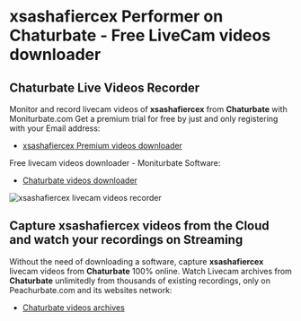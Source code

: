 # xsashafiercex Performer on Chaturbate - Free LiveCam videos downloader

## Chaturbate Live Videos Recorder

Monitor and record livecam videos of **xsashafiercex** from **Chaturbate** with Moniturbate.com
Get a premium trial for free by just and only registering with your Email address:
* [xsashafiercex Premium videos downloader](https://moniturbate.com/request-demo-licence-key.html)

Free livecam videos downloader - Moniturbate Software:
* [Chaturbate videos downloader](https://moniturbate.com/moniturbate-download-software.html)

![xsashafiercex livecam videos recorder](https://peachurnet.com/templates/moniturbate-software.png)


## Capture xsashafiercex videos from the Cloud and watch your recordings on Streaming

Without the need of downloading a software, capture **xsashafiercex** livecam videos from **Chaturbate** 100% online.
Watch Livecam archives from **Chaturbate** unlimitedly from thousands of existing recordings, only on Peachurbate.com and its websites network:
* [Chaturbate videos archives](https://peachurnet.com/)